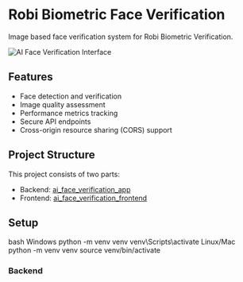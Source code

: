# Robi Biometric Face Verification

Image based face verification system for Robi Biometric Verification.

![AI Face Verification Interface](path/to/screenshot.png)

## Features
- Face detection and verification
- Image quality assessment
- Performance metrics tracking
- Secure API endpoints
- Cross-origin resource sharing (CORS) support

## Project Structure


This project consists of two parts:
- Backend: [ai_face_verification_app](https://github.com/princexoleo/ai_face_verification_app)
- Frontend: [ai_face_verification_frontend](https://github.com/princexoleo/ai_face_verification_frontend)

## Setup

bash
Windows
python -m venv venv
venv\Scripts\activate
Linux/Mac
python -m venv venv
source venv/bin/activate

### Backend
